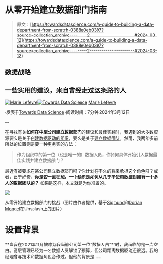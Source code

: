 # 从零开始建立数据部门指南

> 原文：[https://towardsdatascience.com/a-guide-to-building-a-data-department-from-scratch-0388e0eb0397?source=collection_archive---------2-----------------------#2024-03-12](https://towardsdatascience.com/a-guide-to-building-a-data-department-from-scratch-0388e0eb0397?source=collection_archive---------2-----------------------#2024-03-12)

## 数据战略

## 一些实用的建议，来自曾经走过这条路的人

[](https://marielefevre.medium.com/?source=post_page---byline--0388e0eb0397--------------------------------)[![Marie Lefevre](../Images/9d9fb8263109eb840c16f1cdef539981.png)](https://marielefevre.medium.com/?source=post_page---byline--0388e0eb0397--------------------------------)[](https://towardsdatascience.com/?source=post_page---byline--0388e0eb0397--------------------------------)[![Towards Data Science](../Images/a6ff2676ffcc0c7aad8aaf1d79379785.png)](https://towardsdatascience.com/?source=post_page---byline--0388e0eb0397--------------------------------) [Marie Lefevre](https://marielefevre.medium.com/?source=post_page---byline--0388e0eb0397--------------------------------)

·发表于[Towards Data Science](https://towardsdatascience.com/?source=post_page---byline--0388e0eb0397--------------------------------) ·阅读时间：7分钟·2024年3月12日

--

在寻找有关**如何在中型公司建立数据部门**的建议和最佳实践时，我遇到的大多数资源要么是关于[创建数据驱动的组织](https://www.oreilly.com/library/view/creating-a-data-driven/9781491916902/)，要么是关于[建立数据团队](https://www.castordoc.com/blog/how-to-build-your-data-team)。然而，我两年多前所处的位置则需要一种更务实的方法：

> 作为组织中的第一位（也是唯一的）数据人员，你如何具体开始引入数据最佳实践并建立数据部门？

最近有被要求在某公司建立数据部门吗？你计划在不久的将来承担这个角色吗？或者，出于好奇，**你是否一直在想，一个组织是如何从几乎不使用数据到拥有一个多人的数据团队的？** 如果是这样，本文就是为你准备的。

![](../Images/e55006dc1874488f14b6cef1777e6bb0.png)

从零开始建立数据部门的挑战（图片由作者提供，基于[Sigmund](https://unsplash.com/fr/photos/cartes-de-jeu-blanches-et-bleues-sur-table-bleue-et-blanche-8ts_MPjebEk)和[Dorian Mongel](https://unsplash.com/fr/photos/photo-de-paysage-du-chateau-blanc-et-brun-Yui3DZiX7yM)在Unsplash上的图片）

# 设置背景

**当我在2021年11月被聘为我当前公司第一位“数据人员”**时，我面临的是一片空白。高层管理已经为一名数据人员解锁了预算，但公司距离数据驱动还很远。我的经理曾与技术和数据角色合作过，但他的背景是……
